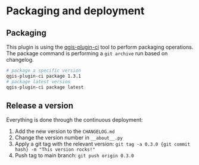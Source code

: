 # Packaging and deployment

## Packaging

This plugin is using the [qgis-plugin-ci](https://github.com/opengisch/qgis-plugin-ci/) tool to perform packaging operations.  
The package command is performing a `git archive` run based on changelog.

```bash
# package a specific version
qgis-plugin-ci package 1.3.1
# package latest version
qgis-plugin-ci package latest
```

## Release a version

Everything is done through the continuous deployment:

1. Add the new version to the `CHANGELOG.md`
1. Change the version number in `__about__.py`
1. Apply a git tag with the relevant version: `git tag -a 0.3.0 {git commit hash} -m "This version rocks!"`
1. Push tag to main branch: `git push origin 0.3.0`
